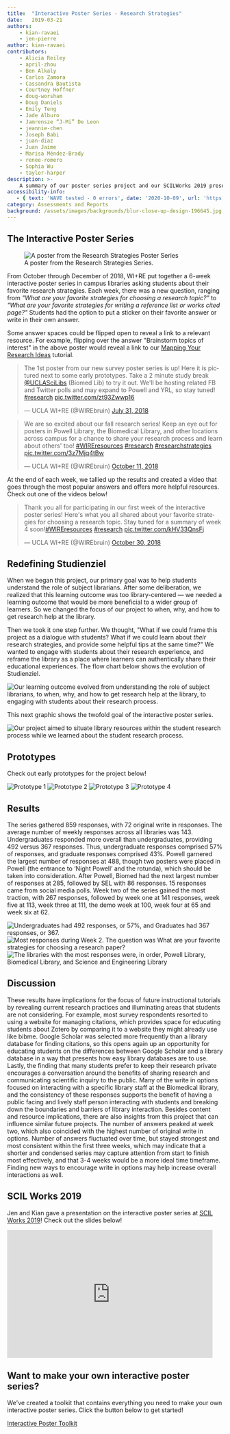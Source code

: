 ```yaml
---
title:  "Interactive Poster Series - Research Strategies"
date:   2019-03-21
authors:
    - kian-ravaei
    - jen-pierre
author: kian-ravaei
contributors:
    - Alicia Reiley
    - april-zhou
    - Ben Alkaly
    - Carlos Zamora
    - Cassandra Bautista
    - Courtney Hoffner
    - doug-worsham
    - Doug Daniels
    - Emily Teng
    - Jade Alburo
    - Jamrensze “J-Mi” De Leon
    - jeannie-chen
    - Joseph Babi
    - juan-diaz
    - Juan Jaime
    - Marisa Méndez-Brady
    - renee-romero
    - Sophia Wu
    - taylor-harper
description: >-
    A summary of our poster series project and our SCILWorks 2019 presentation!
accessibility-info:
   - { text: 'WAVE tested - 0 errors', date: '2020-10-09', url: 'https://wave.webaim.org/' }
category: Assessments and Reports
background: /assets/images/backgrounds/blur-close-up-design-196645.jpg
---
```


## The Interactive Poster Series

<figure class="figure border border-primary shadow mt-3">
  <img src="{{ '/assets/images/poster-1.jpg' | relative_url }}" class="figure-img img-fluid rounded" alt="A poster from the Research Strategies Poster Series">
  <figcaption class="figure-caption text-right">A poster from the Research Strategies Series.</figcaption>
</figure>

From October through December of 2018, WI+RE put together a 6-week interactive poster series in campus libraries asking students about their favorite research strategies. Each week, there was a new question, ranging from _"What are your favorite strategies for choosing a research topic?"_ to _"What are your favorite strategies for writing a reference list or works cited page?"_ Students had the option to put a sticker on their favorite answer or write in their own answer. 

Some answer spaces could be flipped open to reveal a link to a relevant resource. For example, flipping over the answer "Brainstorm topics of interest" in the above poster would reveal a link to our [Mapping Your Research Ideas](https://uclalibrary.github.io/research-tips/questions/) tutorial.

<div class="container">
  <div class="row">
    <div class="col-md-6">
        <blockquote class="twitter-tweet" data-lang="en"><p lang="en" dir="ltr">The 1st poster from our new survey poster series is up! Here it is pictured next to some early prototypes. Take a 2 minute study break <a href="https://twitter.com/UCLASciLibs?ref_src=twsrc%5Etfw">@UCLASciLibs</a> (Biomed Lib) to try it out. We&#39;ll be hosting related FB and Twitter polls and may expand to Powell and YRL, so stay tuned! <a href="https://twitter.com/hashtag/research?src=hash&amp;ref_src=twsrc%5Etfw">#research</a> <a href="https://t.co/zt93Zwwp16">pic.twitter.com/zt93Zwwp16</a></p>&mdash; UCLA WI+RE (@WIREbruin) <a href="https://twitter.com/WIREbruin/status/1024379653807464448?ref_src=twsrc%5Etfw">July 31, 2018</a></blockquote>
        <script async src="https://platform.twitter.com/widgets.js" charset="utf-8"></script>
    </div>
    <div class="col-md-6">
        <blockquote class="twitter-tweet" data-lang="en"><p lang="en" dir="ltr">We are so excited about our fall research series! Keep an eye out for posters in Powell Library, the Biomedical Library, and other locations across campus for a chance to share your research process and learn about others&#39; too! <a href="https://twitter.com/hashtag/WIREresources?src=hash&amp;ref_src=twsrc%5Etfw">#WIREresources</a> <a href="https://twitter.com/hashtag/research?src=hash&amp;ref_src=twsrc%5Etfw">#research</a> <a href="https://twitter.com/hashtag/researchstrategies?src=hash&amp;ref_src=twsrc%5Etfw">#researchstrategies</a> <a href="https://t.co/3z7Mjq4tBw">pic.twitter.com/3z7Mjq4tBw</a></p>&mdash; UCLA WI+RE (@WIREbruin) <a href="https://twitter.com/WIREbruin/status/1050501748777934848?ref_src=twsrc%5Etfw">October 11, 2018</a></blockquote>
        <script async src="https://platform.twitter.com/widgets.js" charset="utf-8"></script>
    </div>
  </div>
</div>

At the end of each week, we tallied up the results and created a video that goes through the most popular answers and offers more helpful resources. Check out one of the videos below!

<blockquote class="twitter-tweet tw-align-center" data-lang="en"><p lang="en" dir="ltr">Thank you all for participating in our first week of the interactive poster series! Here&#39;s what you all shared about your favorite strategies for choosing a research topic. Stay tuned for a summary of week 4 soon!<a href="https://twitter.com/hashtag/WIREresources?src=hash&amp;ref_src=twsrc%5Etfw">#WIREresources</a> <a href="https://twitter.com/hashtag/research?src=hash&amp;ref_src=twsrc%5Etfw">#research</a> <a href="https://t.co/kHV33QnsFj">pic.twitter.com/kHV33QnsFj</a></p>&mdash; UCLA WI+RE (@WIREbruin) <a href="https://twitter.com/WIREbruin/status/1057364574695878656?ref_src=twsrc%5Etfw">October 30, 2018</a></blockquote>
<script async src="https://platform.twitter.com/widgets.js" charset="utf-8"></script>

<h2 class="mt-5">Redefining Studienziel</h2>

When we began this project, our primary goal was to help students understand the role of subject librarians. After some deliberation, we realized that this learning outcome was too library-centered — we needed a learning outcome that would be more beneficial to a wider group of learners. So we changed the focus of our project to when, why, and how to get research help at the library.

Then we took it one step further. We thought, "What if we could frame this project as a dialogue with students? What if we could learn about _their_ research strategies, and provide some helpful tips at the same time?" We wanted to engage with students about their research experience, and reframe the library as a place where learners can authentically share their educational experiences. The flow chart below shows the evolution of Studienziel.

<img src="{{ '/assets/images/poster-Studienziel.png' | relative_url }}" class="img-fluid mt-2" alt="Our learning outcome evolved from understanding the role of subject librarians, to when, why, and how to get research help at the library, to engaging with students about their research process.">

This next graphic shows the twofold goal of the interactive poster series.

<img src="{{ '/assets/images/poster-challenge.png' | relative_url }}" class="img-fluid mt-2" alt="Our project aimed to situate library resources within the student research process while we learned about the student research process.">

## Prototypes

Check out early prototypes for the project below!

<img src="{{ '/assets/images/poster-prototype-1.png' | relative_url }}" class="d-block w-100 img-fluid" alt="Prototype 1">

<img src="{{ '/assets/images/poster-prototype-2.png' | relative_url }}" class="d-block img-fluid" alt="Prototype 2">

<img src="{{ '/assets/images/poster-prototype-3.png' | relative_url }}" class="d-block w-100" alt="Prototype 3">

<img src="{{ '/assets/images/poster-prototype-4.png' | relative_url }}" class="d-block img-fluid" alt="Prototype 4">

<!--How do I make the carousel responsive?"-->
<!--
<div id="demo" class="carousel slide shadow" data-ride="carousel">
  <ul class="carousel-indicators">
    <li data-target="#carouselExampleIndicators" data-slide-to="0" class="active"></li>
    <li data-target="#carouselExampleIndicators" data-slide-to="1"></li>
    <li data-target="#carouselExampleIndicators" data-slide-to="2"></li>
    <li data-target="#carouselExampleIndicators" data-slide-to="3"></li>
  </ul>-->
  
  <!--slideshow-->
  <!--<div class="carousel-inner">
    <div class="carousel-item active">
      <img src="{{ '/assets/images/poster-prototype-1.png' | relative_url }}" class="d-block w-100 img-fluid" alt="First Slide">
    </div>
    <div class="carousel-item">
      <img src="{{ '/assets/images/poster-prototype-2.png' | relative_url }}" class="d-block img-fluid" alt="Second Slide">
    </div>
    <div class="carousel-item">
      <img src="{{ '/assets/images/poster-prototype-3.png' | relative_url }}" class="d-block w-100" alt="Third Slide">
    </div>
    <div class="carousel-item">
      <img src="{{ '/assets/images/poster-prototype-4.png' | relative_url }}" class="d-block img-fluid" alt="Fourth Slide">
    </div>
  </div>-->
  
  <!--controls-->
  <!--<a class="carousel-control-prev" href="#demo" data-slide="prev">
    <span class="carousel-control-prev-icon"></span>
  </a>
  <a class="carousel-control-next" href="#demo" data-slide="next">
    <span class="carousel-control-next-icon"></span>
  </a>
</div>-->

<h2 class="mt-5">Results</h2>

<div class="container mb-3">
  <div class="row align-items-center">
    <div class="col-xl-7">
      <p>The series gathered 859 responses, with 72 original write in responses. The average number of weekly responses across all libraries was 143. Undergraduates responded more overall than undergraduates, providing 492 versus 367 responses. Thus, undergraduate responses comprised 57% of responses, and graduate responses comprised 43%. Powell garnered the largest number of responses at 488, though two posters were placed in Powell (the entrance to ‘Night Powell’ and the rotunda), which should be taken into consideration. After Powell, Biomed had the next largest number of responses at 285, followed by SEL with 86 responses. 15 responses came from social media polls. Week two of the series gained the most traction, with 267 responses, followed by week one at 141 responses, week five at 113, week three at 111, the demo week at 100, week four at 65 and week six at 62.</p>
    </div>
    <div class="col-xl-5">
        <div class="container">
            <div class="row">
                <div class="col-lg-6 col-xl-12 col-12"><img src="{{ '/assets/images/poster-responses-1.png' | relative_url }}" class="img-fluid mt-2" alt="Undergraduates had 492 responses, or 57%, and Graduates had 367 responses, or 367."></div>
                <div class="col-lg-6 col-xl-12 col-12"><img src="{{ '/assets/images/poster-responses-2.png' | relative_url }}" class="img-fluid mt-2" alt="Most responses during Week 2. The question was What are your favorite strategies for choosing a research paper?"></div>
            </div>
            <div class="row justify-content-center">
                <div class="col-lg-6 col-xl-12 col-12">
                <img src="{{ '/assets/images/poster-responses-3.png' | relative_url }}" class="img-fluid mt-2" alt="The libraries with the most responses were, in order, Powell Library, Biomedical Library, and Science and Engineering Library">
                </div>
            </div>
        </div>
      </div>
    </div>
</div>

## Discussion

These results have implications for the focus of future instructional tutorials by revealing current research practices and illuminating areas that students are not considering. For example, most survey respondents resorted to using a website for managing citations, which provides space for educating students about Zotero by comparing it to a website they might already use like bibme. Google Scholar was selected more frequently than a library database for finding citations, so this opens again up an opportunity for educating students on the differences between Google Scholar and a library database in a way that presents how easy library databases are to use. Lastly, the finding that many students prefer to keep their research private encourages a conversation around the benefits of sharing research and communicating scientific inquiry to the public. Many of the write in options focused on interacting with a specific library staff at the Biomedical library, and the consistency of these responses supports the benefit of having a public facing and lively staff person interacting with students and breaking down the boundaries and barriers of library interaction. Besides content and resource implications, there are also insights from this project that can influence similar future projects. The number of answers peaked at week two, which also coincided with the highest number of original write in options. Number of answers fluctuated over time, but stayed strongest and most consistent within the first three weeks, which may indicate that a shorter and condensed series may capture attention from start to finish most effectively, and that 3-4 weeks would be a more ideal time timeframe. Finding new ways to encourage write in options may help increase overall interactions as well.

## SCIL Works 2019

Jen and Kian gave a presentation on the interactive poster series at [SCIL Works 2019](http://www.carl-acrl.org/ig/scil/scilworks/2019/)! Check out the slides below!

<div class="text-center pb-4">
    <iframe src="https://docs.google.com/presentation/d/e/2PACX-1vSAUfFDSJazCbxpU3K74Ub0IVUAegwXpeP20lNmrEScCwV76lmDMgLTYVELY6YmGPq4Epjd9Ro7MHlN/embed?start=false&loop=false&delayms=3000" frameborder="0" width="480" height="299" allowfullscreen="true" mozallowfullscreen="true" webkitallowfullscreen="true" class="tw-align-center"></iframe>
</div>

## Want to make your own interactive poster series?

We've created a toolkit that contains everything you need to make your own interactive poster series. Click the button below to get started!

<div class="text-center">
    <a href="https://ucla.box.com/v/SCILWorks2019Toolkit
" class="btn btn-primary">Interactive Poster Toolkit <i class="fas fa-external-link-alt" aria-hidden="true"></i></a>
</div>